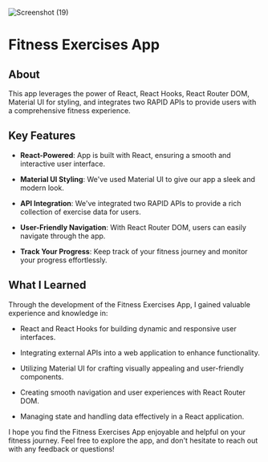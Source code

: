 ![Screenshot (19)](https://github.com/VibhourSharma/Fitness-Exercise-app/assets/110191186/10cabd44-6406-44c8-b9ca-682cc5939731)

# Fitness Exercises App

## About

This app leverages the power of React, React Hooks, React Router DOM, Material UI for styling, and integrates two RAPID APIs to provide users with a comprehensive fitness experience.

## Key Features

- **React-Powered**: App is built with React, ensuring a smooth and interactive user interface.

- **Material UI Styling**: We've used Material UI to give our app a sleek and modern look.

- **API Integration**: We've integrated two RAPID APIs to provide a rich collection of exercise data for users.

- **User-Friendly Navigation**: With React Router DOM, users can easily navigate through the app.

- **Track Your Progress**: Keep track of your fitness journey and monitor your progress effortlessly.

## What I Learned

Through the development of the Fitness Exercises App, I gained valuable experience and knowledge in:

- React and React Hooks for building dynamic and responsive user interfaces.

- Integrating external APIs into a web application to enhance functionality.

- Utilizing Material UI for crafting visually appealing and user-friendly components.

- Creating smooth navigation and user experiences with React Router DOM.

- Managing state and handling data effectively in a React application.

I hope you find the Fitness Exercises App enjoyable and helpful on your fitness journey. Feel free to explore the app, and don't hesitate to reach out with any feedback or questions!
